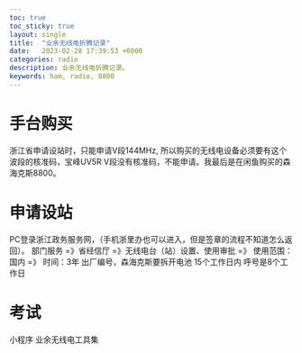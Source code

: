 ```yaml
---
toc: true
toc_sticky: true
layout: single
title:  "业余无线电折腾记录"
date:   2023-02-28 17:39:53 +0800
categories: radio
description: 业余无线电折腾记录。
keywords: ham, radio, 8800
---
```


# 手台购买
浙江省申请设站时，只能申请V段144MHz, 所以购买的无线电设备必须要有这个波段的核准码，宝峰UV5R V段没有核准码，不能申请。我最后是在闲鱼购买的森海克斯8800。

# 申请设站
PC登录浙江政务服务网，（手机浙里办也可以进入，但是签章的流程不知道怎么返回）。
部门服务 =》省经信厅 =》无线电台（站）设置、使用审批 =》 使用范围：国内 =》 时间：3年
出厂编号，森海克斯要拆开电池
15个工作日内
呼号是8个工作日

# 考试
小程序 业余无线电工具集